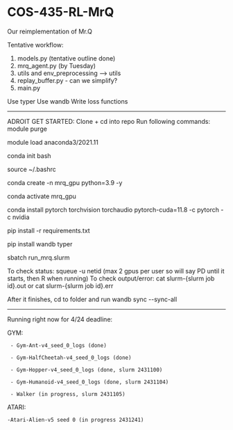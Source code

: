 # COS-435-RL-MrQ
Our reimplementation of Mr.Q 


Tentative workflow: 
1. models.py (tentative outline done)
2. mrq_agent.py (by Tuesday)
3. utils and env_preprocessing --> utils 
4. replay_buffer.py - can we simplify? 
5. main.py 


Use typer 
Use wandb 
Write loss functions 


---------
ADROIT GET STARTED: 
Clone + cd into repo 
Run following commands: 
module purge

module load anaconda3/2021.11

conda init bash

source ~/.bashrc

conda create -n mrq_gpu python=3.9 -y

conda activate mrq_gpu

conda install pytorch torchvision torchaudio pytorch-cuda=11.8 -c pytorch -c nvidia

pip install -r requirements.txt

pip install wandb typer

sbatch run_mrq.slurm

To check status: squeue -u netid (max 2 gpus per user so will say PD until it starts, then R when running)
To check output/error: cat slurm-{slurm job id}.out or  cat slurm-{slurm job id}.err

After it finishes, cd to folder and run wandb sync --sync-all

-------
Running right now for 4/24 deadline: 

GYM: 

     - Gym-Ant-v4_seed_0_logs (done) 

     - Gym-HalfCheetah-v4_seed_0_logs (done) 

     - Gym-Hopper-v4_seed_0_logs (done, slurm 2431100) 

     - Gym-Humanoid-v4_seed_0_logs (done, slurm 2431104)

     - Walker (in progress, slurm 2431105)


ATARI: 

    -Atari-Alien-v5 seed 0 (in progress 2431241) 
    